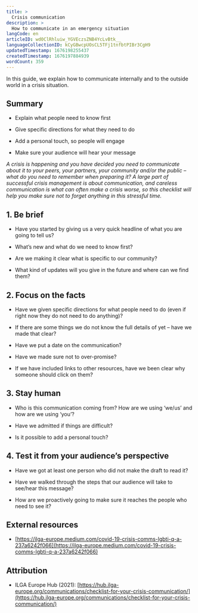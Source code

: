 ```yaml
---
title: >
  Crisis communication
description: >
  How to communicate in an emergency situation
langCode: en
articleID: wd0ClRhluiw_YGVEczsZNB4YcLvBtk__
languageCollectionID: kCyGBwcpUOsCL5TFj1tnfbtPIBr3CgH9
updatedTimestamp: 1676198255437
createdTimestamp: 1676197884939
wordCount: 359
---
```


In this guide, we explain how to communicate internally and to the outside world in a crisis situation.

## Summary

-   Explain what people need to know first
    
-   Give specific directions for what they need to do
    
-   Add a personal touch, so people will engage
    
-   Make sure your audience will hear your message
    

_A crisis is happening and you have decided you need to communicate about it to your peers, your partners, your community and/or the public – what do you need to remember when preparing it? A large part of successful crisis management is about communication, and careless communication is what can often make a crisis worse, so this checklist will help you make sure not to forget anything in this stressful time._

## **1\. Be brief**

-   Have you started by giving us a very quick headline of what you are going to tell us?
    
-   What’s new and what do we need to know first?
    
-   Are we making it clear what is specific to our community? 
    
-   What kind of updates will you give in the future and where can we find them? 
    

## **2\. Focus on the facts**

-   Have we given specific directions for what people need to do (even if right now they do not need to do anything)?
    
-   If there are some things we do not know the full details of yet – have we made that clear? 
    
-   Have we put a date on the communication? 
    
-   Have we made sure not to over-promise?
    
-   If we have included links to other resources, have we been clear why someone should click on them? 
    

## **3\. Stay human**

-   Who is this communication coming from? How are we using ‘we/us’ and how are we using ‘you’?
    
-   Have we admitted if things are difficult?
    
-   Is it possible to add a personal touch?
    

## **4\. Test it from your audience’s perspective**

-   Have we got at least one person who did not make the draft to read it?
    
-   Have we walked through the steps that our audience will take to see/hear this message?
    
-   How are we proactively going to make sure it reaches the people who need to see it?
    

## External resources

-   [https://ilga-europe.medium.com/covid-19-crisis-comms-lgbti-q-a-237a6242f066](https://ilga-europe.medium.com/covid-19-crisis-comms-lgbti-q-a-237a6242f066)
    

## Attribution

-   ILGA Europe Hub (2021): [https://hub.ilga-europe.org/communications/checklist-for-your-crisis-communication/](https://hub.ilga-europe.org/communications/checklist-for-your-crisis-communication/)
